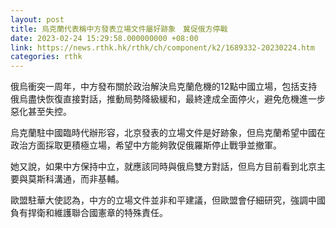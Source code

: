 ```yaml
---
layout: post
title: 烏克蘭代表稱中方發表立場文件屬好跡象　冀促俄方停戰
date: 2023-02-24 15:29:58.000000000 +08:00
link: https://news.rthk.hk/rthk/ch/component/k2/1689332-20230224.htm
categories: rthk
---
```


俄烏衝突一周年，中方發布關於政治解決烏克蘭危機的12點中國立場，包括支持俄烏盡快恢復直接對話，推動局勢降級緩和，最終達成全面停火，避免危機進一步惡化甚至失控。

烏克蘭駐中國臨時代辦形容，北京發表的立場文件是好跡象，但烏克蘭希望中國在政治方面採取更積極立場，希望中方能夠敦促俄羅斯停止戰爭並撤軍。

她又說，如果中方保持中立，就應該同時與俄烏雙方對話，但烏方目前看到北京主要與莫斯科溝通，而非基輔。

歐盟駐華大使認為，中方的立場文件並非和平建議，但歐盟會仔細研究，強調中國負有捍衛和維護聯合國憲章的特殊責任。
